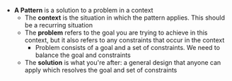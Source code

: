 - **A Pattern** is a solution to a problem in a context
  - The **context** is the situation in which the pattern applies. This should be a recurring situation
  - The **problem** refers to the goal you are trying to achieve in this context, but it also refers to any constraints that occur in the context
    - Problem consists of a goal and a set of constraints. We need to balance the goal and constraints
  - The **solution** is what you're after: a general design that anyone can apply which resolves the goal and set of constraints